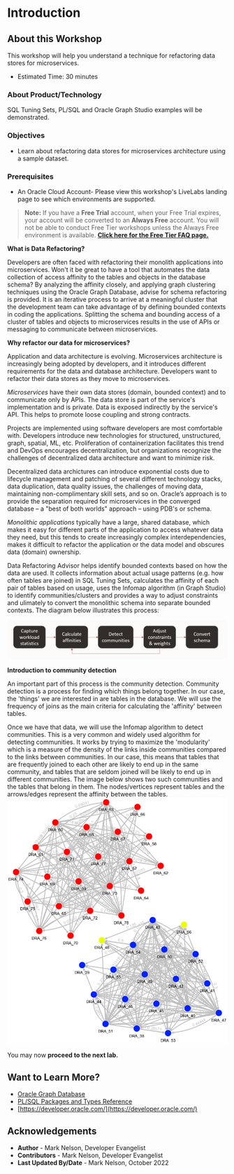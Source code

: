 # Introduction

## About this Workshop

This workshop will help you understand a technique for refactoring data stores for microservices. 

- Estimated Time: 30 minutes

### About Product/Technology

SQL Tuning Sets, PL/SQL and Oracle Graph Studio examples will be demonstrated.

### Objectives

- Learn about refactoring data stores for microservices architecture using a sample dataset.

### Prerequisites

- An Oracle Cloud Account- Please view this workshop's LiveLabs landing page to see which environments are supported.

>**Note:** If you have a **Free Trial** account, when your Free Trial expires, your account will be converted to an **Always Free** account. You will not be able to conduct Free Tier workshops unless the Always Free environment is available.
**[Click here for the Free Tier FAQ page.](https://www.oracle.com/cloud/free/faq.html)**

**What is Data Refactoring?**

Developers are often faced with refactoring their monolith applications into microservices. Won't it be great to have a tool that automates the data collection of access affinity to the tables and objects in the database schema? By analyzing the affinity closely, and applying graph clustering techniques using the Oracle Graph Database, advise for schema refactoring is provided. It is an iterative process to arrive at a meaningful cluster that the development team can take advantage of by defining bounded contexts in coding the applications. Splitting the schema and bounding access of a cluster of tables and objects to microservices results in the use of APIs or messaging to communicate between microservices.

**Why refactor our data for microservices?**

Application and data architecture is evolving.  Microservices architecture is increasingly being adopted by developers, and it introduces different requirements for the data and database architecture.  Developers want to refactor their data stores as they move to microservices.

*Microservices* have their own data stores (domain, bounded context) and to communicate only by APIs.  The data store is part of the service's implementation and is private.  Data is exposed indirectly by the service's API.  This helps to promote loose coupling and strong contracts.

Projects are implemented using software developers are most comfortable with.  Developers introduce new technologies for structured, unstructured, graph, spatial, ML, etc.  Proliferation of containerization facilitates this trend and DevOps encourages decentralization, but organizations recognize the challenges of decentralized data architecture and want to minimize risk.

Decentralized data archictures can introduce exponential costs due to lifecycle management and patching of several different technology stacks, data duplication, data quality issues, the challenges of moving data, maintaining non-complimentary skill sets, and so on.  Oracle’s approach is to provide the separation required for microservices in the converged database – a "best of both worlds" approach – using PDB's or schema.

*Monolithic applications* typically have a large, shared database, which makes it easy for different parts of the application to access whatever data they need, but this tends to create increasingly complex interdependencies, makes it difficult to refactor the application or the data model and obscures data (domain) ownership.

Data Refactoring Advisor helps identify bounded contexts based on how the data are used.  It collects information about actual usage patterns (e.g. how often tables are joined) in SQL Tuning Sets, calculates the affinity of each pair of tables based on usage, uses the Infomap algorithm (in Graph Studio) to identify communities/clusters and provides a way to adjust constraints and ulimately to convert the monolithic schema into separate bounded contexts.  The diagram below illustrates this process:

![process](./images/dra-process.png " ")

**Introduction to community detection**

An important part of this process is the community detection.  Community detection is a process for finding which things belong together.  In our case, the 'things' we are interested in are tables in the database. We will use the frequency of joins as the main criteria for calculating the 'affinity' between tables.

Once we have that data, we will use the Infomap algorithm to detect communities.  This is a very common and widely used algorithm for detecting communities. It works by trying to maximize the 'modularity' which is a measure of the density of the links inside communities compared to the links between communities. In our case, this means that tables that are frequently joined to each other are likely to end up in the same community, and tables that are seldom joined will be likely to end up in different communities.  The image below shows two such communities and the tables that belong in them.  The nodes/vertices represent tables and the arrows/edges represent the affinity between the tables.
 ![intro](./images/communities.png " ")

You may now **proceed to the next lab.**

## Want to Learn More?

- [Oracle Graph Database](https://www.oracle.com/database/graph/)
- [PL/SQL Packages and Types Reference](https://docs.oracle.com/en/database/oracle/oracle-database/19/arpls/)
- [https://developer.oracle.com/](https://developer.oracle.com/)

## Acknowledgements

- **Author** - Mark Nelson, Developer Evangelist
- **Contributors** - Mark Nelson, Developer Evangelist 
- **Last Updated By/Date** - Mark Nelson, October 2022
